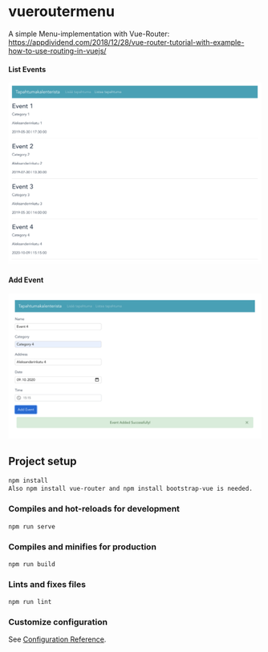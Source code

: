 # vueroutermenu
A simple Menu-implementation with Vue-Router: https://appdividend.com/2018/12/28/vue-router-tutorial-with-example-how-to-use-routing-in-vuejs/

#### List Events
![listEvents](listEvents.png)
#### Add Event
![addEvent](addEvent.png)

## Project setup
```
npm install
Also npm install vue-router and npm install bootstrap-vue is needed.
```

### Compiles and hot-reloads for development
```
npm run serve
```

### Compiles and minifies for production
```
npm run build
```

### Lints and fixes files
```
npm run lint
```

### Customize configuration
See [Configuration Reference](https://cli.vuejs.org/config/).


